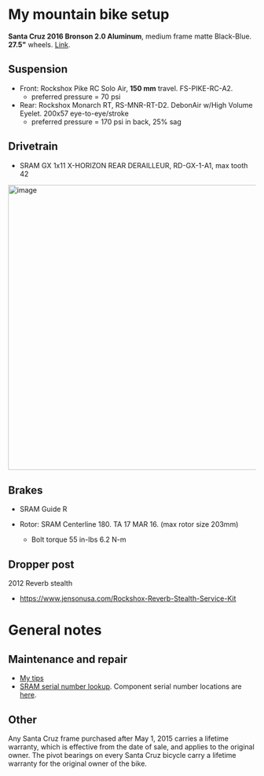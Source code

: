 # My mountain bike setup

**Santa Cruz 2016 Bronson 2.0 Aluminum**, medium frame matte Black-Blue. **27.5"** wheels. [Link](https://www.santacruzbicycles.com/en-US/bike/bronson/2). 

## Suspension

- Front: Rockshox Pike RC Solo Air, **150 mm** travel. FS-PIKE-RC-A2.
  - preferred pressure = 70 psi
- Rear: Rockshox Monarch RT, RS-MNR-RT-D2. DebonAir w/High Volume Eyelet. 200x57 eye-to-eye/stroke
  - preferred pressure =  170 psi in back, 25% sag

## Drivetrain

- SRAM GX 1x11 X-HORIZON REAR DERAILLEUR, RD-GX-1-A1, max tooth 42

<img width="580" alt="image" src="https://user-images.githubusercontent.com/55260620/169641254-582b15c8-f224-442b-9d9f-50b322bc44c4.png">


## Brakes

- SRAM Guide R

- Rotor: SRAM Centerline 180. TA 17 MAR 16. (max rotor size 203mm)
  - Bolt torque 55 in-lbs 6.2 N-m
 
## Dropper post

2012 Reverb stealth
- https://www.jensonusa.com/Rockshox-Reverb-Stealth-Service-Kit

# General notes

## Maintenance and repair

- [My tips](https://github.com/aisichenko/mtbrc/blob/main/tips.md)
- [SRAM serial number lookup](https://www.sram.com/en/service/browse-by-product). Component serial number locations are [here](https://www.sram.com/globalassets/document-hierarchy/service-manuals/component-serial-number-locator.pdf).

## Other

Any Santa Cruz frame purchased after May 1, 2015 carries a lifetime warranty, which is effective from the date of sale, and applies to the original owner. The pivot bearings on every Santa Cruz bicycle carry a lifetime warranty for the original owner of the bike.
